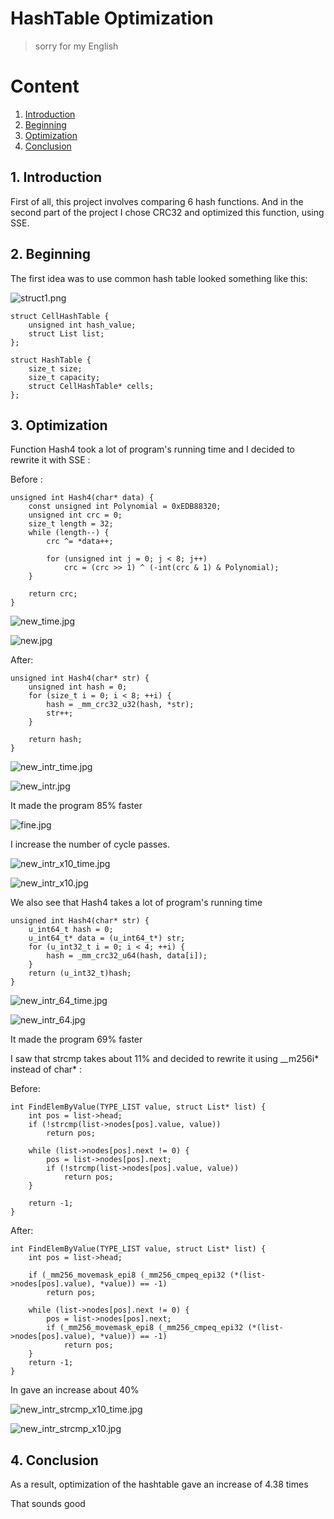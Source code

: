 # HashTable Optimization
> sorry for my English

# Content
1. [Introduction](#intro)
2. [Beginning](#begin)
3. [Optimization](#opt)
4. [Conclusion](#conc)

<a name="intro"></a>
## 1. Introduction

First of all, this project involves comparing 6 hash functions. And in the second part of the project I chose CRC32 and optimized this function, using SSE.

<a name="begin"></a>
## 2. Beginning

The first idea was to use common hash table looked something like this:

![struct1.png](Images/struct1.png)

```
struct CellHashTable {
	unsigned int hash_value;
	struct List list;
};

struct HashTable {
	size_t size;
	size_t capacity;
	struct CellHashTable* cells;
};
```

<a name="opt"></a>
## 3. Optimization

Function Hash4 took a lot of program's running time and I decided to rewrite it with SSE :

Before :

```
unsigned int Hash4(char* data) {
	const unsigned int Polynomial = 0xEDB88320;
	unsigned int crc = 0;
	size_t length = 32;
	while (length--) {
		crc ^= *data++;

		for (unsigned int j = 0; j < 8; j++)
			crc = (crc >> 1) ^ (-int(crc & 1) & Polynomial);
	}

	return crc;
} 
```

![new_time.jpg](Images/new_time.jpg)

![new.jpg](Images/new.jpg)

After:

```
unsigned int Hash4(char* str) {
	unsigned int hash = 0;
	for (size_t i = 0; i < 8; ++i) {
		hash = _mm_crc32_u32(hash, *str);
		str++;
	}

	return hash;
}
```

![new_intr_time.jpg](Images/new_intr_time.jpg)

![new_intr.jpg](Images/new_intr.jpg)

It made the program 85% faster

![fine.jpg](Images/fine.jpg)

I increase the number of cycle passes.

![new_intr_x10_time.jpg](Images/new_intr_x10_time.jpg)

![new_intr_x10.jpg](Images/new_intr_x10.jpg)

We also see that Hash4 takes a lot of program's running time

```
unsigned int Hash4(char* str) {
	u_int64_t hash = 0;
	u_int64_t* data = (u_int64_t*) str;
	for (u_int32_t i = 0; i < 4; ++i) {
		hash = _mm_crc32_u64(hash, data[i]);
	}
	return (u_int32_t)hash;
}
```

![new_intr_64_time.jpg](Images/new_intr_64_time.jpg)

![new_intr_64.jpg](Images/new_intr_64.jpg)

It made the program 69% faster

I saw that strcmp takes about 11% and decided to rewrite it using __m256i* instead of char* :

Before:
```
int FindElemByValue(TYPE_LIST value, struct List* list) {
	int pos = list->head;
	if (!strcmp(list->nodes[pos].value, value))
		return pos;

	while (list->nodes[pos].next != 0) {
		pos = list->nodes[pos].next;
		if (!strcmp(list->nodes[pos].value, value))
			return pos;
	}

	return -1;
}
```

After:
```
int FindElemByValue(TYPE_LIST value, struct List* list) {
	int pos = list->head;

	if (_mm256_movemask_epi8 (_mm256_cmpeq_epi32 (*(list->nodes[pos].value), *value)) == -1)
		return pos;

	while (list->nodes[pos].next != 0) {
		pos = list->nodes[pos].next;
		if (_mm256_movemask_epi8 (_mm256_cmpeq_epi32 (*(list->nodes[pos].value), *value)) == -1)
			return pos;
	}
	return -1;
}
```

In gave an increase about 40%

![new_intr_strcmp_x10_time.jpg](Images/new_intr_strcmp_x10_time.jpg)

![new_intr_strcmp_x10.jpg](Images/new_intr_strcmp_x10.jpg)


<a name="intro"></a>
## 4. Conclusion

As a result, optimization of the hashtable gave an increase of 4.38 times

That sounds good